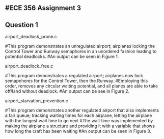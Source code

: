 #ECE 356 Assignment 3
-----

Question 1
-----

airport_deadlock_prone.c

#This program demonstrates an unregulated airport; airplanes locking the Control Tower and Runway semaphores in an unordered fashion leading to potential deadlocks.
#An output can be seen in Figure 1.

airport_deadlock_free.c

#This program demonstrates a regulated airport; airplanes now lock semapohores for the Control Tower, then the Runway.
#Employing this order, removes any circular waiting potential, and all planes are able to take off/land without deadlock.
#An output can be see in Figure 2.

airport_starvation_prevention.c

#This program demonstrates another regulated airport that also implements a fair queue; tracking waiting times for each airplane, letting the airplane with the longest wait time to go next
#The wait time was implemented by making the airplane a structure and providing it with a variable that shows how long the craft has been waiting
#An output can be seen in Figure 3.
